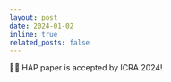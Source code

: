 ```yaml
---
layout: post
date: 2024-01-02
inline: true
related_posts: false
---
```


🎉🎉 HAP paper is accepted by ICRA 2024!
